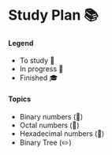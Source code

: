 
# Study Plan :books:

#### Legend

- To study :dart:
- In progress :pencil:
- Finished :mortar_board:

#### Topics

- Binary numbers (:dart:)
- Octal numbers (:dart:)
- Hexadecimal numbers (:dart:)
- Binary Tree (:pencil2:)

